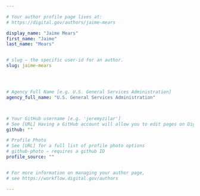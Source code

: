 ```yaml
---

# Your author profile page lives at:
# https://digital.gov/authors/jaime-mears

display_name: "Jaime Mears"
first_name: "Jaime"
last_name: "Mears"


# slug — the specific user-id for an author.
slug: jaime-mears




# Agency Full Name [e.g. U.S. General Services Administration]
agency_full_name: "U.S. General Services Administration"



# Your GitHub username [e.g. 'jeremyzilar']
# See [URL] Having a GitHub account will allow you to edit pages on DigitalGov. The image used in your GitHub account can also be used to populate your digital.gov profile photo.
github: ""

# Profile Photo
# See [URL] for a full list of profile photo options
# github-photo — requires a github ID
profile_source: ""


# For more information on managing your author page,
# see https://workflow.digital.gov/authors

---
```

